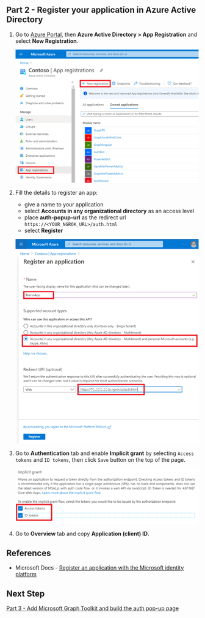 ## Part 2 - Register your application in Azure Active Directory

1. Go to [Azure Portal](https://portal.azure.com), then **Azure Active Directory > App Registration** and select **New Registration**.

   ![AAD Registration](/Labs/Images/AADRegistration-01.PNG) 

1. Fill the details to register an app:
   * give a name to your application
   * select **Accounts in any organizational directory** as an access level
   * place **auth-popup-url** as the redirect url `https://<YOUR_NGROK_URL>/auth.html`
   * select **Register**
   
    ![AAD Registration](/Labs/Images/AADRegistration-02.PNG) 

1. Go to **Authentication** tab and enable **Implicit grant** by selecting `Access tokens` and `ID tokens`, then click `Save` button on the top of the page.

   ![AAD Registration](/Labs/Images/AADRegistration-03.PNG) 
   
1. Go to **Overview** tab and copy **Application (client) ID**.

## References
- Microsoft Docs - [Register an application with the Microsoft identity platform](https://cda.ms/1Jk)

## Next Step
[Part 3 - Add Microsoft Graph Toolkit and build the auth pop-up page](/Labs/03-Initialize_MGT_and_auth_page.md)